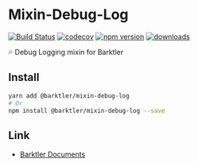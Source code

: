 # Mixin-Debug-Log

[![Build Status](https://travis-ci.com/barktler/Mixin-Debug-Log.svg?branch=master)](https://travis-ci.com/barktler/Mixin-Debug-Log)
[![codecov](https://codecov.io/gh/barktler/Mixin-Debug-Log/branch/master/graph/badge.svg)](https://codecov.io/gh/barktler/Mixin-Debug-Log)
[![npm version](https://badge.fury.io/js/%40barktler%2Fmixin-debug-log.svg)](https://www.npmjs.com/package/@barktler/mixin-debug-log)
[![downloads](https://img.shields.io/npm/dm/@barktler/mixin-debug-log.svg)](https://www.npmjs.com/package/@barktler/mixin-debug-log)

:sweat_drops: Debug Logging mixin for Barktler

## Install

```sh
yarn add @barktler/mixin-debug-log
# Or
npm install @barktler/mixin-debug-log --save
```

## Link

-   [Barktler Documents](//barktler.com)
